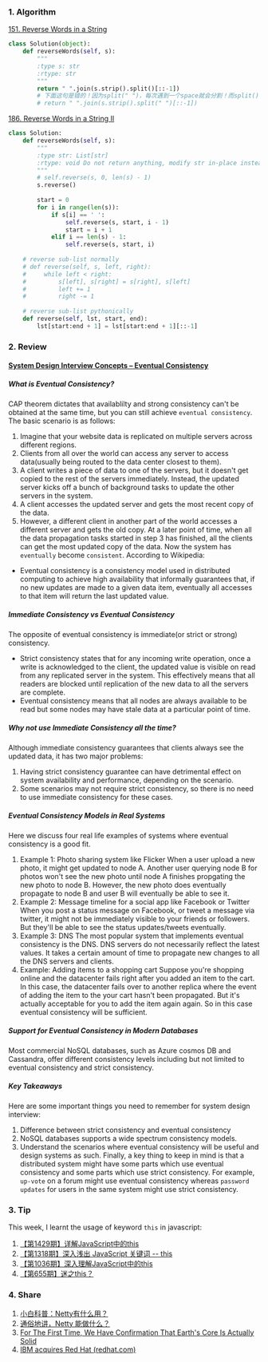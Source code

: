 ### 1. Algorithm

[151. Reverse Words in a String](https://leetcode.com/problems/reverse-words-in-a-string/)
```Python
class Solution(object):
    def reverseWords(self, s):
        """
        :type s: str
        :rtype: str
        """
        return " ".join(s.strip().split()[::-1])
        # 下面这句是错的！因为split(" ")，每次遇到一个space就会分割！而split()不加任何参数，是分割任意长个space
        # return " ".join(s.strip().split(" ")[::-1])
```

[186. Reverse Words in a String II](https://leetcode.com/problems/reverse-words-in-a-string-ii/)
```Python
class Solution:
    def reverseWords(self, s):
        """
        :type str: List[str]
        :rtype: void Do not return anything, modify str in-place instead.
        """
        # self.reverse(s, 0, len(s) - 1)
        s.reverse()
        
        start = 0
        for i in range(len(s)):
            if s[i] == ' ':
                self.reverse(s, start, i - 1)
                start = i + 1
            elif i == len(s) - 1:
                self.reverse(s, start, i)
    
    # reverse sub-list normally
    # def reverse(self, s, left, right):
    #     while left < right:
    #         s[left], s[right] = s[right], s[left]
    #         left += 1
    #         right -= 1
        
    # reverse sub-list pythonically
    def reverse(self, lst, start, end):
        lst[start:end + 1] = lst[start:end + 1][::-1]
```

### 2. Review
#### [System Design Interview Concepts – Eventual Consistency](http://www.acodersjourney.com/2018/08/eventual-consistency/)</br>

##### What is Eventual Consistency?
CAP theorem dictates that availablilty and strong consistency can't be obtained at the same time, but you can still achieve `eventual consistency`.
The basic scenario is as follows:
  1. Imagine that your website data is replicated on multiple servers across different regions.
  2. Clients from all over the world can access any server to access data(usually being routed to the data center closest to them).
  3. A client writes a piece of data to one of the servers, but it doesn't get copied to the rest of the servers immediately. Instead, the updated server kicks off a bunch of background tasks to update the other servers in the system.
  4. A client accesses the updated server and gets the most recent copy of the data.
  5. However, a different client in another part of the world accesses a different server and gets the old copy. At a later point of time, when all the data propagation tasks started in step 3 has finished, all the clients can get the most updated copy of the data. Now the system has `eventually` become `consistent`.
According to Wikipedia:
  - Eventual consistency is a consistency model used in distributed computing to achieve high availability that informally guarantees that, if no new updates are made to a given data item, eventually all accesses to that item will return the last updated value.

##### Immediate Consistency vs Eventual Consistency
The opposite of eventual consistency is immediate(or strict or strong) consistency. 
  - Strict consistency states that for any incoming write operation, once a write is acknowledged to the client, the updated value is visible on read from any replicated server in the system. This effectively means that all readers are blocked until replication of the new data to all the servers are complete.
  - Eventual consistency means that all nodes are always available to be read but some nodes may have stale data at a particular point of time.

##### Why not use Immediate Consistency all the time?
Although immediate consistency guarantees that clients always see the updated data, it has two major problems:
  1. Having strict consistency guarantee can have detrimental effect on system availability and performance, depending on the scenario.
  2. Some scenarios may not require strict consistency, so there is no need to use immediate consistency for these cases.
  
##### Eventual Consistency Models in Real Systems
Here we discuss four real life examples of systems where eventual consistency is a good fit.
  1. Example 1: Photo sharing system like Flicker
     When a user upload a new photo, it might get updated to node A. Another user querying node B for photos won't see the new photo until node A finishes propgating the new photo to node B. However, the new photo does eventually propagate to node B and user B will eventually be able to see it.
  2. Example 2: Message timeline for a social app like Facebook or Twitter
     When you post a status message on Facebook, or tweet a message via twitter, it might not be immediately visible to your friends or followers. But they'll be able to see the status updates/tweets eventually.
  3. Example 3: DNS
     The most popular system that implements eventual consistency is the DNS. DNS servers do not necessarily reflect the latest values. It takes a certain amount of time to propagate new changes to all the DNS servers and clients.
  4. Example: Adding items to a shopping cart
     Suppose you're shopping online and the datacenter fails right after you added an item to the cart. In this case, the datacenter fails over to another replica where the event of adding the item to the your cart hasn't been propagated. But it's actually acceptable for you to add the item again again. So in this case eventual consistency will be sufficient.

##### Support for Eventual Consistency in Modern Databases
Most commercial NoSQL databases, such as Azure cosmos DB and Cassandra, offer different consistency levels including but not limited to eventual consistency and strict consistency.

##### Key Takeaways
Here are some important things you need to remember for system design interview:
  1. Difference between strict consistency and eventual consistency
  2. NoSQL databases supports a wide spectrum consistency models. 
  3. Understand the scenarios where eventual consistency will be useful and design systems as such.
Finally, a key thing to keep in mind is that a distributed system might have some parts which use eventual consistency and some parts which use strict consistency. For example, `up-vote` on a forum might use eventual consistency whereas `password updates` for users in the same system might use strict consistency.
    
### 3. Tip
This week, I learnt the usage of keyword `this` in javascript:
  1. [【第1429期】详解JavaScript中的this](https://mp.weixin.qq.com/s/Y9cs7pyQBI5NUyxPujZFWQ)</br>
  2. [【第1318期】深入浅出 JavaScript 关键词 -- this](https://mp.weixin.qq.com/s?__biz=MjM5MTA1MjAxMQ==&mid=2651229103&idx=1&sn=3627db879f759f4355730879c148ef38&chksm=bd49522b8a3edb3d9d34f0d61b9a4c126a884800a8c9d6a43e8a0bb061b11bcb278ab5a279e8&scene=21#wechat_redirect)</br>
  3. [【第1036期】深入理解JavaScript中的this](https://mp.weixin.qq.com/s?__biz=MjM5MTA1MjAxMQ==&mid=2651226850&idx=2&sn=b1c7c98d69eabcbeefcea1406294f864&chksm=bd495b668a3ed270f6bd69109fccab46d7968c99c1ab45c2207d8723ee2fd6effe792204f94e&scene=21#wechat_redirect)</br>
  4. [【第655期】迷之this？](https://mp.weixin.qq.com/s?__biz=MjM5MTA1MjAxMQ==&mid=2651222118&idx=1&sn=f1cb84a1f74ab48534aa5a20a25e1c89&scene=21#wechat_redirect)</br>

### 4. Share
  1. [小白科普：Netty有什么用？](https://mp.weixin.qq.com/s?__biz=MzAxOTc0NzExNg==&mid=2665514049&idx=1&sn=5c0b2c44e21ae15b62057f7a9531be19&chksm=80d67c02b7a1f514a66b5351357aa3a1bfe67c763d337bd897980503b783724ce566af94a5a4&scene=21%23wechat_redirect)</br>
  2. [通俗地讲，Netty 能做什么？](https://www.zhihu.com/question/24322387)</br>
  3. [For The First Time, We Have Confirmation That Earth's Core Is Actually Solid](https://www.sciencealert.com/seismic-j-phase-shear-wave-detection-reveals-elastic-solid-inner-core)</br>
  4. [IBM acquires Red Hat (redhat.com)](https://www.redhat.com/en/blog/red-hat-ibm-creating-leading-hybrid-cloud-provider)</br>


  
  
  
  
  